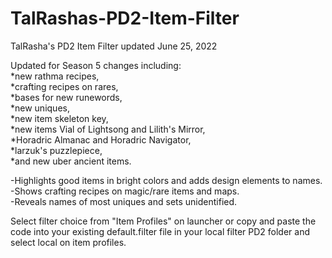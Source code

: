# TalRashas-PD2-Item-Filter <br>
TalRasha's PD2 Item Filter updated June 25, 2022 <br>

Updated for Season 5 changes including:<br>*new rathma recipes,<br>*crafting recipes on rares,<br>*bases for new runewords,<br>*new uniques,<br>*new item skeleton key,<br>*new items Vial of Lightsong and Lilith's Mirror,<br>*Horadric Almanac and Horadric Navigator,<br>*larzuk's puzzlepiece,<br>*and new uber ancient items.<br>

-Highlights good items in bright colors and adds design elements to names.<br>-Shows crafting recipes on magic/rare items and maps.<br>-Reveals names of most uniques and sets unidentified.<br>

Select filter choice from "Item Profiles" on launcher or copy and paste the code into your existing default.filter file in your local filter PD2 folder and select local on item profiles.
